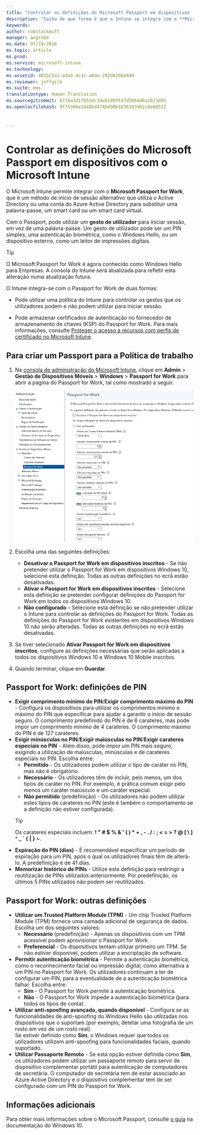```yaml
---
title: "Controlar as definições do Microsoft Passport em dispositivos | Microsoft Intune"
description: "Saiba de que forma é que o Intune se integra com o **Microsoft Passport for Work**, que é um método de início de sessão alternativo que utiliza o Active Directory ou uma conta do Azure Active Directory para substituir uma palavra-passe, um smart card ou um smart card virtual."
keywords: 
author: robstackmsft
manager: angrobe
ms.date: 07/19/2016
ms.topic: article
ms.prod: 
ms.service: microsoft-intune
ms.technology: 
ms.assetid: 402bc5a1-ada3-4c4c-a0de-292d026b4444
ms.reviewer: jeffgilb
ms.suite: ems
translationtype: Human Translation
ms.sourcegitcommit: 6716a3d1fb53dc3de0189f637d5664d0a2023d05
ms.openlocfilehash: 9f75306e1448bd474bd90b1836393962c0e08522


---
```


# Controlar as definições do Microsoft Passport em dispositivos com o Microsoft Intune
O Microsoft Intune permite integrar com o **Microsoft Passport for Work**, que é um método de início de sessão alternativo que utiliza o Active Directory ou uma conta do Azure Active Directory para substituir uma palavra-passe, um smart card ou um smart card virtual.

Com o Passport, pode utilizar um **gesto de utilizador** para iniciar sessão, em vez de uma palavra-passe. Um gesto de utilizador pode ser um PIN simples, uma autenticação biométrica, como o Windows Hello, ou um dispositivo externo, como um leitor de impressões digitais.

>[!TIP]
>O Microsoft Passport for Work é agora conhecido como Windows Hello para Empresas. A consola do Intune será atualizada para refletir esta alteração numa atualização futura.

O Intune integra-se com o Passport for Work de duas formas:

-   Pode utilizar uma política do Intune para controlar os gestos que os utilizadores podem e não podem utilizar para iniciar sessão.

-   Pode armazenar certificados de autenticação no fornecedor de armazenamento de chaves (KSP) do Passport for Work. Para mais informações, consulte [Proteger o acesso a recursos com perfis de certificado no Microsoft Intune](secure-resource-access-with-certificate-profiles.md).

## Para criar um Passport para a Política de trabalho

1.  Na [consola de administração do Microsoft Intune](https://manage.microsoft.com), clique em **Admin** &gt; **Gestão de Dispositivos Móveis** &gt; **Windows** &gt; **Passport for Work** para abrir a página do Passport for Work, tal como mostrado a seguir.

    ![Página do Passport for Work](../media/passport.png)

2.  Escolha uma das seguintes definições:
    - **Desativar o Passport for Work em dispositivos inscritos** - Se não pretender utilizar o Passport for Work em dispositivos Windows 10, selecione esta definição. Todas as outras definições no ecrã estão desativadas.
    - **Ativar o Passport for Work em dispositivos inscritos** - Selecione esta definição se pretender configurar definições do Passport for Work em todos os dispositivos Windows 10.
    - **Não configurado** - Selecione esta definição se não pretender utilizar o Intune para controlar as definições do Passport for Work. Todas as definições do Passport for Work existentes em dispositivos Windows 10 não serão alteradas. Todas as outras definições no ecrã estão desativadas.
3.  Se tiver selecionado **Ativar Passport for Work em dispositivos inscritos**, configure as definições necessárias que serão aplicadas a todos os dispositivos Windows 10 e Windows 10 Mobile inscritos.
3.  Quando terminar, clique em **Guardar**.

## Passport for Work: definições de PIN

  
- **Exigir comprimento mínimo do PIN**/**Exigir comprimento máximo do PIN** - Configura os dispositivos para utilizar os comprimentos mínimo e máximo do PIN que especificar para ajudar a garantir o início de sessão seguro. O comprimento predefinido do PIN é de 6 carateres, mas pode impor um comprimento mínimo de 4 carateres. O comprimento máximo do PIN é de 127 carateres.
- **Exigir minúsculas no PIN**/**Exigir maiúsculas no PIN**/**Exigir carateres especiais no PIN** - Além disso, pode impor um PIN mais seguro, exigindo a utilização de maiúsculas, minúsculas e de carateres especiais no PIN. Escolha entre:
    - **Permitido** - Os utilizadores podem utilizar o tipo de caráter no PIN, mas não é obrigatório.
    - **Necessário** - Os utilizadores têm de incluir, pelo menos, um dos tipos de caráter no PIN. Por exemplo, é prática comum exigir pelo menos um caráter maiúsculo e um caráter especial.
    - **Não permitido** (predefinição) - Os utilizadores não podem utilizar estes tipos de carateres no PIN (este é também o comportamento se a definição não estiver configurada).
    > [!TIP]
    > Os carateres especiais incluem: **! " # $ % &amp; ' ( ) &#42; + , - . / : ; &lt; = &gt; ? @ [ \ ] ^ _ &#96; { &#124; } ~**.
- **Expiração do PIN (dias)** - É recomendável especificar um período de expiração para um PIN, após o qual os utilizadores finais têm de alterá-lo. A predefinição é de 41 dias. 
- **Memorizar histórico de PINs** - Utilize esta definição para restringir a reutilização de PINs utilizados anteriormente. Por predefinição, os últimos 5 PINs utilizados não podem ser reutilizados.


## Passport for Work: outras definições

- **Utilizar um Trusted Platform Module (TPM)** - Um chip Trusted Platform Module (TPM) fornece uma camada adicional de segurança de dados.<br>Escolha um dos seguintes valores:
    - **Necessário** (predefinição) - Apenas os dispositivos com um TPM acessível podem aprovisionar o Passport for Work.
    - **Preferencial** - Os dispositivos tentam utilizar primeiro um TPM. Se não estiver disponível, podem utilizar a encriptação de software
- **Permitir autenticação biométrica** - Permite a autenticação biométrica, como o reconhecimento facial ou impressão digital, como alternativa a um PIN no Passport for Work. Os utilizadores continuam a ter de configurar um PIN, para a eventualidade de a autenticação biométrica falhar. Escolha entre:
    - **Sim** - O Passport for Work permite a autenticação biométrica.
    - **Não** - O Passport for Work impede a autenticação biométrica (para todos os tipos de conta).
- **Utilizar anti-spoofing avançado, quando disponível** - Configura se as funcionalidades de anti-spoofing do Windows Hello são utilizadas nos dispositivos que o suportam (por exemplo, detetar uma fotografia de um rosto em vez de um rosto real).<br>Se estiver definido como **Sim**, o Windows requer que todos os utilizadores utilizem anti-spoofing para funcionalidades faciais, quando suportado.
- **Utilizar Passaporte Remoto** - Se esta opção estiver definida como **Sim**, os utilizadores podem utilizar um passaporte remoto para servir de dispositivo complementar portátil para autenticação de computadores de secretária. O computador de secretária tem de estar associado ao Azure Active Directory e o dispositivo complementar tem de ser configurado com um PIN do Passport for Work.

## Informações adicionais
Para obter mais informações sobre o Microsoft Passport, consulte [o guia](https://technet.microsoft.com/library/mt589441.aspx) na documentação do Windows 10.





<!--HONumber=Jul16_HO4-->


